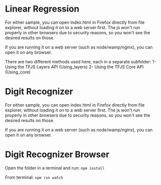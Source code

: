 # Linear Regression

For either sample, you can open index.html in Firefox directly from file explorer, without loading it on to a web server first. The js won't run properly in other browsers due to security reasons, so you won't see the desired results on those.

If you are running it on a web server (such as node/wamp/nginx), you can open it on any browser.

There are two different methods used here, each in a separate subfolder:
1- Using the TFJS Layers API (Using_layers)
2- Using the TFJS Core API (Using_core)

# Digit Recognizer

For either sample, you can open index.html in Firefox directly from file explorer, without loading it on to a web server first. The js won't run properly in other browsers due to security reasons, so you won't see the desired results on those.

If you are running it on a web server (such as node/wamp/nginx), you can open it on any browser.

# Digit Recognizer Browser

Open the folder in a terminal and run: <code>npm install</code>

From terminal: <code>npm run watch</code>
